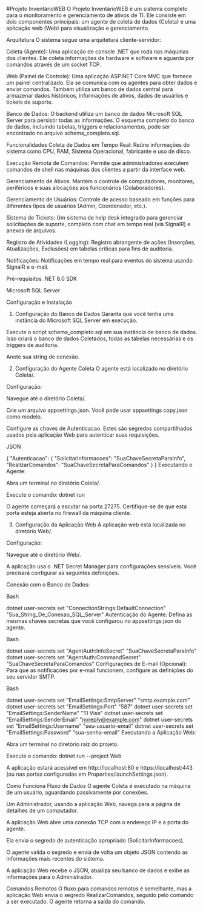 #Projeto InventárioWEB
O Projeto InventárioWEB é um sistema completo para o monitoramento e gerenciamento de ativos de TI. Ele consiste em dois componentes principais: um agente de coleta de dados (Coleta) e uma aplicação web (Web) para visualização e gerenciamento.

Arquitetura
O sistema segue uma arquitetura cliente-servidor:

Coleta (Agente): Uma aplicação de console .NET que roda nas máquinas dos clientes. Ele coleta informações de hardware e software e aguarda por comandos através de um socket TCP.

Web (Painel de Controle): Uma aplicação ASP.NET Core MVC que fornece um painel centralizado. Ela se comunica com os agentes para obter dados e enviar comandos. Também utiliza um banco de dados central para armazenar dados históricos, informações de ativos, dados de usuários e tickets de suporte.

Banco de Dados: O backend utiliza um banco de dados Microsoft SQL Server para persistir todas as informações. O esquema completo do banco de dados, incluindo tabelas, triggers e relacionamentos, pode ser encontrado no arquivo schema_completo.sql.

Funcionalidades
Coleta de Dados em Tempo Real: Reúne informações do sistema como CPU, RAM, Sistema Operacional, fabricante e uso de disco.

Execução Remota de Comandos: Permite que administradores executem comandos de shell nas máquinas dos clientes a partir da interface web.

Gerenciamento de Ativos: Mantém o controle de computadores, monitores, periféricos e suas alocações aos funcionários (Colaboradores).

Gerenciamento de Usuários: Controle de acesso baseado em funções para diferentes tipos de usuários (Admin, Coordenador, etc.).

Sistema de Tickets: Um sistema de help desk integrado para gerenciar solicitações de suporte, completo com chat em tempo real (via SignalR) e anexos de arquivos.

Registro de Atividades (Logging): Registro abrangente de ações (Inserções, Atualizações, Exclusões) em tabelas críticas para fins de auditoria.

Notificações: Notificações em tempo real para eventos do sistema usando SignalR e e-mail.

Pré-requisitos
.NET 8.0 SDK

Microsoft SQL Server

Configuração e Instalação
1. Configuração do Banco de Dados
Garanta que você tenha uma instância do Microsoft SQL Server em execução.

Execute o script schema_completo.sql em sua instância de banco de dados. Isso criará o banco de dados Coletados, todas as tabelas necessárias e os triggers de auditoria.

Anote sua string de conexão.

2. Configuração do Agente Coleta
O agente está localizado no diretório Coleta/.

Configuração:

Navegue até o diretório Coleta/.

Crie um arquivo appsettings.json. Você pode usar appsettings copy.json como modelo.

Configure as chaves de Autenticacao. Estes são segredos compartilhados usados pela aplicação Web para autenticar suas requisições.

JSON

{
  "Autenticacao": {
    "SolicitarInformacoes": "SuaChaveSecretaParaInfo",
    "RealizarComandos": "SuaChaveSecretaParaComandos"
  }
}
Executando o Agente:

Abra um terminal no diretório Coleta/.

Execute o comando: dotnet run

O agente começará a escutar na porta 27275. Certifique-se de que esta porta esteja aberta no firewall da máquina cliente.

3. Configuração da Aplicação Web
A aplicação web está localizada no diretório Web/.

Configuração:

Navegue até o diretório Web/.

A aplicação usa o .NET Secret Manager para configurações sensíveis. Você precisará configurar as seguintes definições.

Conexão com o Banco de Dados:

Bash

dotnet user-secrets set "ConnectionStrings:DefaultConnection" "Sua_String_De_Conexao_SQL_Server"
Autenticação do Agente: Defina as mesmas chaves secretas que você configurou no appsettings.json do agente.

Bash

dotnet user-secrets set "AgentAuth:InfoSecret" "SuaChaveSecretaParaInfo"
dotnet user-secrets set "AgentAuth:CommandSecret" "SuaChaveSecretaParaComandos"
Configurações de E-mail (Opcional): Para que as notificações por e-mail funcionem, configure as definições do seu servidor SMTP.

Bash

dotnet user-secrets set "EmailSettings:SmtpServer" "smtp.example.com"
dotnet user-secrets set "EmailSettings:Port" "587"
dotnet user-secrets set "EmailSettings:SenderName" "TI Vise"
dotnet user-secrets set "EmailSettings:SenderEmail" "noreply@example.com"
dotnet user-secrets set "EmailSettings:Username" "seu-usuario-email"
dotnet user-secrets set "EmailSettings:Password" "sua-senha-email"
Executando a Aplicação Web:

Abra um terminal no diretório raiz do projeto.

Execute o comando: dotnet run --project Web

A aplicação estará acessível em http://localhost:80 e https://localhost:443 (ou nas portas configuradas em Properties/launchSettings.json).

Como Funciona
Fluxo de Dados
O agente Coleta é executado na máquina de um usuário, aguardando passivamente por conexões.

Um Administrador, usando a aplicação Web, navega para a página de detalhes de um computador.

A aplicação Web abre uma conexão TCP com o endereço IP e a porta do agente.

Ela envia o segredo de autenticação apropriado (SolicitarInformacoes).

O agente valida o segredo e envia de volta um objeto JSON contendo as informações mais recentes do sistema.

A aplicação Web recebe o JSON, atualiza seu banco de dados e exibe as informações para o Administrador.

Comandos Remotos
O fluxo para comandos remotos é semelhante, mas a aplicação Web envia o segredo RealizarComandos, seguido pelo comando a ser executado. O agente retorna a saída do comando.